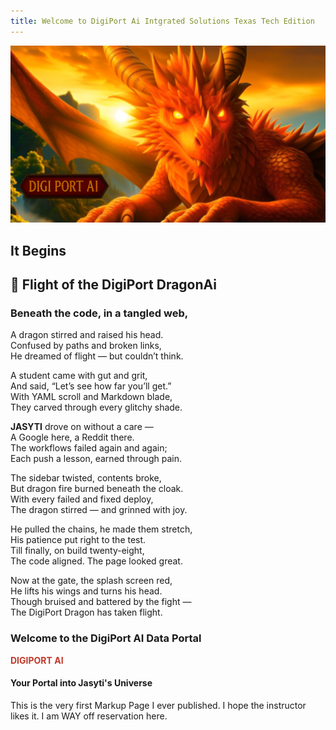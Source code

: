 ```yaml
---
title: Welcome to DigiPort Ai Intgrated Solutions Texas Tech Edition 
---
```


<p align="center">
  <img src="./dragon.png" alt="DigiPort AI BiG Red Dragon" width="700">
</p>

## It Begins

## 🐉 Flight of the DigiPort DragonAi

### Beneath the code, in a tangled web,  
A dragon stirred and raised his head.  
Confused by paths and broken links,  
He dreamed of flight — but couldn’t think.  

A student came with gut and grit,  
And said, “Let’s see how far you’ll get.”  
With YAML scroll and Markdown blade,  
They carved through every glitchy shade.  

**JASYTI** drove on without a care —  
A Google here, a Reddit there.  
The workflows failed again and again;  
Each push a lesson, earned through pain.  

The sidebar twisted, contents broke,  
But dragon fire burned beneath the cloak.  
With every failed and fixed deploy,  
The dragon stirred — and grinned with joy.  

He pulled the chains, he made them stretch,  
His patience put right to the test.  
Till finally, on build twenty-eight,  
The code aligned. The page looked great.  

Now at the gate, the splash screen red,  
He lifts his wings and turns his head.  
Though bruised and battered by the fight —  
The DigiPort Dragon has taken flight.

### Welcome to the DigiPort AI Data Portal

<p><strong style="color:#c0392b;">DIGIPORT AI</strong></p>

#### Your Portal into Jasyti's Universe

This is the very first Markup Page I ever published. I hope the instructor likes it. I am WAY off reservation here.
